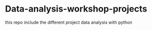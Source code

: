 # Data-analysis-workshop-projects
this repo include the different project data analysis with python
